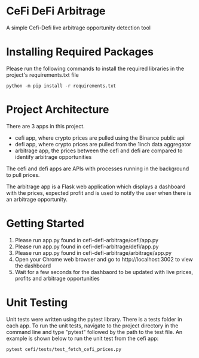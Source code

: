 # CeFi DeFi Arbitrage
A simple Cefi-Defi live arbitrage 
opportunity detection tool

# Installing Required Packages
Please run the following commands to install the required libraries in the project's requirements.txt file
```
python -m pip install -r requirements.txt
```

# Project Architecture
There are 3 apps in this project. 
- cefi app, where crypto prices are pulled using the Binance public api
- defi app, where crypto prices are pulled from the 1inch data aggregator
- arbitrage app, the prices between the cefi and defi are compared to identify arbitrage opportunities

The cefi and defi apps are APIs with processes running in the background to pull prices. 

The arbitrage app is a Flask web application which displays a dashboard with the prices, expected profit and is 
used to notify the user when there is an arbitrage opportunity.

# Getting Started
1. Please run app.py found in cefi-defi-arbitrage/cefi/app.py
2. Please run app.py found in cefi-defi-arbitrage/defi/app.py
3. Please run app.py found in cefi-defi-arbitrage/arbitrage/app.py
4. Open your Chrome web browser and go to http://localhost:3002 to view the dashboard
5. Wait for a few seconds for the dashbaord to be updated with live prices, profits and arbitrage opportunities

# Unit Testing
Unit tests were written using the pytest library. There is a tests folder in each app. To run the unit tests, navigate to the project directory in 
the command line and type "pytest" followed by the path to the test file. An example is shown below to run the 
unit test from the cefi app: 

```
pytest cefi/tests/test_fetch_cefi_prices.py
```
